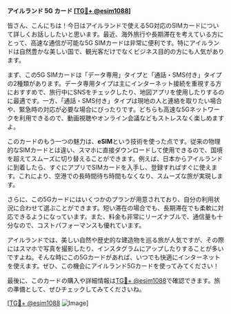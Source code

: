 **アイルランド 5G カード [[TG💪+ @esim1088](https://t.me/s/esim1088)]**

皆さん、こんにちは！今日はアイルランドで使える5G対応のSIMカードについて詳しくお話ししたいと思います。最近、海外旅行や長期滞在を考えている方にとって、高速な通信が可能な5G SIMカードは非常に便利です。特にアイルランドは自然豊かな美しい国で、観光客だけでなくビジネス目的の方にも人気があります。

まず、この5G SIMカードは「データ専用」タイプと「通話・SMS付き」タイプの2種類があります。データ専用タイプは主にインターネット接続を重視する方におすすめで、旅行中にSNSをチェックしたり、地図アプリを使用したりするのに最適です。一方、「通話・SMS付き」タイプは現地の人と連絡を取りたい場合や、緊急時の対応が必要な場合にぴったりです。どちらも高速な5Gネットワークを利用できるので、動画視聴やオンライン会議などもストレスなく楽しめますよ。

このカードのもう一つの魅力は、**eSIM**という技術を使った点です。従来の物理的なSIMカードとは違い、スマホに直接ダウンロードして使用できるので、国境を超えてスムーズに切り替えることができます。例えば、日本からアイルランドに到着したら、すぐにアプリでSIMカードを入手し、登録すればすぐに使えます。これにより、空港での長時間待ち時間もなくなり、スムーズな旅が実現します。

さらに、この5Gカードにはいくつかのプランが用意されており、自分の利用状況に合わせて選ぶことができます。短い滞在の場合でも、長期滞在でも柔軟に対応できるようになっています。また、料金も非常にリーズナブルで、通信量も十分なので、コストパフォーマンスも優れています。

アイルランドでは、美しい自然や歴史的な建造物を巡る旅が人気ですが、その際にはスマホで写真を撮影したり、インスタグラムにアップしたりすることが多いですよね。そんな時にこの5Gカードがあれば、いつでも快適にインターネットを使えます。ぜひ、この機会にアイルランド5Gカードを使ってみてください！

最後に、このカードの購入や詳細情報は[TG💪+ @esim1088](https://t.me/s/esim1088)で確認できます。旅の準備として、ぜひチェックしてみてくださいね。

[[TG💪+ @esim1088](https://t.me/s/esim1088) ![Image](https://i.postimg.cc/Y0z9fWf4/image.png)]